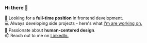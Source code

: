 ### Hi there 👋

🔭  Looking for a <strong>full-time position</strong> in frontend development.<br/>
💻  Always developing side projects - here's what [I'm are working on.](https://reniconsultancy.github.io/)<br/>
🌱  Passionate about <strong>human-centered design</strong>.<br/>
📫  Reach out to me on [LinkedIn.](https://www.linkedin.com/in/mackenzieraeclark/) <br/>
<br/>
